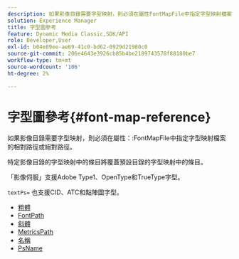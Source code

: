 ```yaml
---
description: 如果影像目錄需要字型映射，則必須在屬性FontMapFile中指定字型映射檔案的相對路徑或絕對路徑。
solution: Experience Manager
title: 字型圖參考
feature: Dynamic Media Classic,SDK/API
role: Developer,User
exl-id: b04e89ee-ae69-41c0-bd62-0929d21980c0
source-git-commit: 206e4643e3926cb85b4be2189743578f88180be7
workflow-type: tm+mt
source-wordcount: '106'
ht-degree: 2%

---
```


# 字型圖參考{#font-map-reference}

如果影像目錄需要字型映射，則必須在屬性：:FontMapFile中指定字型映射檔案的相對路徑或絕對路徑。

特定影像目錄的字型映射中的條目將覆蓋預設目錄的字型映射中的條目。

「影像伺服」支援Adobe Type1、OpenType和TrueType字型。

`textPs=` 也支援CID、ATC和點陣圖字型。

* [粗體](r-bold-font.md)
* [FontPath](r-fontpath-font.md)
* [斜體](r-italic-font.md)
* [MetricsPath](r-metricspath-font.md)
* [名稱](r-name-font.md)
* [PsName](r-psname-font.md)
